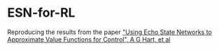 # ESN-for-RL
Reproducing the results from the paper ["Using Echo State Networks to Approximate Value Functions for Control", A G Hart, et al](https://arxiv.org/abs/2102.06258v2)
